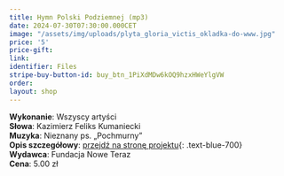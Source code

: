 ```yaml
---
title: Hymn Polski Podziemnej (mp3)
date: 2024-07-30T07:30:00.000CET
image: "/assets/img/uploads/plyta_gloria_victis_okladka-do-www.jpg"
price: '5' 
price-gift: 
link: 
identifier: Files
stripe-buy-button-id: buy_btn_1PiXdMDw6kOQ9hzxHWeYlgVW
order: 
layout: shop
---
```

 
**Wykonanie**: Wszyscy artyści           
**Słowa**: Kazimierz Feliks Kumaniecki  
**Muzyka**: Nieznany ps. „Pochmurny”   
**Opis szczegółowy**: [przejdź na stronę projektu](/projekty/gloria-victis/){: .text-blue-700}   
**Wydawca**: Fundacja Nowe Teraz  
**Cena**: 5.00 zł   

